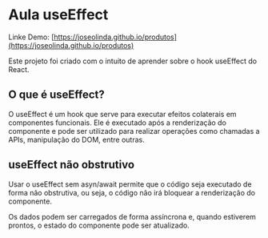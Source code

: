 # Aula useEffect

Linke Demo: 
[https://joseolinda.github.io/produtos](https://joseolinda.github.io/produtos)

Este projeto foi criado com o intuito de aprender sobre o hook useEffect do React.

## O que é useEffect?

O useEffect é um hook que serve para executar efeitos colaterais em componentes funcionais. Ele é executado após a renderização do componente e pode ser utilizado para realizar operações como chamadas a APIs, manipulação do DOM, entre outras.

## useEffect não obstrutivo

Usar o useEffect sem asyn/await permite que o código seja executado de forma não obstrutiva, ou seja, o código não irá bloquear a renderização do componente.

Os dados podem ser carregados de forma assíncrona e, quando estiverem prontos, o estado do componente pode ser atualizado.